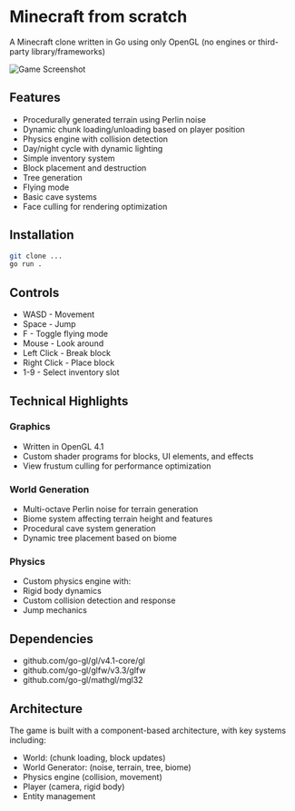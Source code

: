 # Minecraft from scratch

A Minecraft clone written in Go using only OpenGL (no engines or third-party library/frameworks)

![Game Screenshot](path/to/screenshot.png) <!-- You may want to add a screenshot -->

## Features

- Procedurally generated terrain using Perlin noise
- Dynamic chunk loading/unloading based on player position
- Physics engine with collision detection
- Day/night cycle with dynamic lighting
- Simple inventory system
- Block placement and destruction
- Tree generation
- Flying mode
- Basic cave systems
- Face culling for rendering optimization

## Installation

```bash
git clone ...
go run .
```

## Controls

- WASD - Movement
- Space - Jump
- F - Toggle flying mode
- Mouse - Look around
- Left Click - Break block
- Right Click - Place block
- 1-9 - Select inventory slot

## Technical Highlights

### Graphics

- Written in OpenGL 4.1
- Custom shader programs for blocks, UI elements, and effects
- View frustum culling for performance optimization

### World Generation

- Multi-octave Perlin noise for terrain generation
- Biome system affecting terrain height and features
- Procedural cave system generation
- Dynamic tree placement based on biome

### Physics

- Custom physics engine with:
- Rigid body dynamics
- Custom collision detection and response
- Jump mechanics

## Dependencies

- github.com/go-gl/gl/v4.1-core/gl
- github.com/go-gl/glfw/v3.3/glfw
- github.com/go-gl/mathgl/mgl32

## Architecture

The game is built with a component-based architecture, with key systems including:

- World: (chunk loading, block updates)
- World Generator: (noise, terrain, tree, biome)
- Physics engine (collision, movement)
- Player (camera, rigid body)
- Entity management

